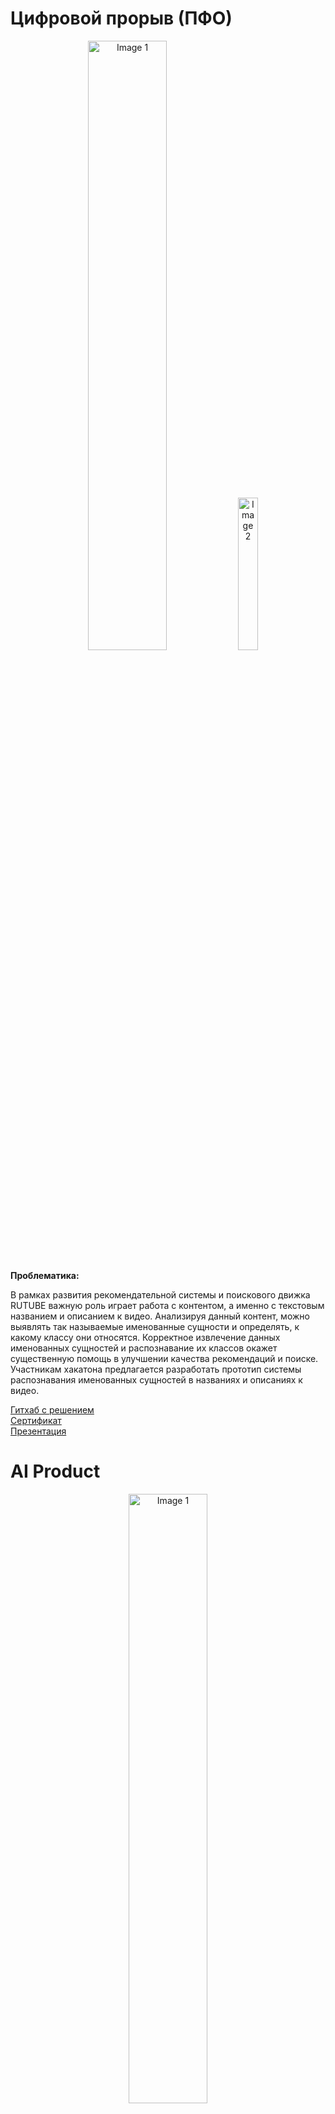 
<div>
<h1>Цифровой прорыв (ПФО)</h1>
  
  <div align="center">
      <img src="https://hacks-ai.ru/_next/static/media/header-logo.c7e8f395.svg" alt="Image 1", width="50%">
      <img src="https://stoneforest.ru/wp-content/uploads/2022/08/new-rutube-logo-2022-main.jpg" alt="Image 2", width="25%">
  </div>
   <br>
   <strong>Проблематика:</strong>
   <p>
       В рамках развития рекомендательной системы и поискового движка RUTUBE важную роль играет работа c контентом, а именно с текстовым названием и описанием к видео. Анализируя данный контент, можно выявлять так называемые именованные сущности и определять, к какому классу они относятся.
Корректное извлечение данных именованных сущностей и распознавание их классов окажет существенную помощь в улучшении качества рекомендаций и поиске.
Участникам хакатона предлагается разработать прототип системы распознавания именованных сущностей в названиях и описаниях к видео.
   </p>
   <a href="https://github.com/CHex0K/NER-for-REC">Гитхаб с решением</a> 
    <br>
   <a href="https://github.com/CHex0K/Resume/blob/main/ЦП1.png">Сертификат</a> 
    <br>
   <a href="https://docs.google.com/presentation/d/1iKXT6tlM_ZnYbW9pUmHAdEFNuI_WLZ4y/edit?usp=drive_link&ouid=102269763728392486982&rtpof=true&sd=true"> Презентация </a>
</div>
     

<div>
<h1>AI Product</h1>
  
  <div align="center">
      <img src="https://cdn.freelance.ru/images/att/1696173_900_600.png" alt="Image 1", width="50%">
  </div>
   <br>
   <strong>Проблематика:</strong>
   <p>
       У современных компаний нет полного понимания, что в конкретном товаре и сегменте больше всего влияет на выдачу и, соответственно, на продажи. Данные меняются регулярно, а обрабатывать их вручную долго и дорого. Необходимо создать B2C сервис аналитики и создания контента на маркетплейсах.
   </p>
    <a href="https://github.com/CHex0K/AIproduct">Гитхаб с решением</a> 
    <br>
   <a href="https://github.com/CHex0K/Resume/blob/main/AI_product.png">Сертификат</a> 
    <br>
   <a href="https://docs.google.com/presentation/d/1PLaqwrvmXoLdGahGpOL1a4kj1at5NG6t/edit?usp=drive_link&ouid=102269763728392486982&rtpof=true&sd=true"> Презентация </a>
</div>


<div>
<h1>ML Talentmatch</h1>
  
  <div align="center">
      <img src="https://static.tildacdn.com/tild3730-3139-4235-b033-326635376532/photo.svg", width="25%">
  </div>
   <br>
   <strong>Задача:</strong>
   <p>
      Разработать и реализовать алгоритм, который будет сопоставлять резюме кандидата с описанием вакансии  и определять, насколько данный кандидат соответствует условиям вакансии.
   </p>
    <a href="https://github.com/CHex0K/ML-Talentmatch">Гитхаб с решением</a> 
    <br>
   <a href="https://github.com/CHex0K/Resume/blob/main/ML%20Talentmatch-1.png">Сертификат</a> 
    <br>
   <a href="https://docs.google.com/presentation/d/1WJEtU90h4SA14NRhNos9bApqyNyNURFp/edit?usp=sharing&ouid=102269763728392486982&rtpof=true&sd=true"> Презентация </a>
</div>


<div>
<h1>It Purple Hack</h1>
  
  <div align="center">
      <img src="https://psv4.userapi.com/c909218/u445360550/docs/d45/0903b79e064c/Snimok_ekrana_2024-03-23_210633.png?extra=GwOJpXUhgw5UONoshfzT4rB0XT_r3EmK5zCBb9GnPFb38Rqo_zDc2AAD-KtIyLIqhjJoxtbLb3QgsLhyEav8c9zxt5xaPpiJXYWVBf3y2iE1_YbVeqWYdpteId740keRlw9i7O17NBOmjnlVd_R96xyTaw", width="75%">
    <img src="https://media.informpskov.ru/partners/2023/12/A18pi1702037711.jpeg", width="25%">
  </div>
   <br>
   <strong>Задача:</strong>
   <p>
      Модель CLTV позволяет определять ценность клиента для Банка на всем сроке его жизни. В качестве показателя ценности клиента мы используем операционную прибыль - сумму всех доходных и расходных операций. Нам известно, что основной характеристикой клиента, влияющей на его прибыльность, является набор продуктов (или продуктовый кластер), которыми клиент активно пользуется, то есть генерирует операционную прибыль. Мы предлагаем вам построить модель, которая будет предсказывать продуктовый кластер клиента - Юридического лица. Участникам будут доступны табличные данные об основных характеристиках компании и транзакционной активности, а также информация о текущем кластере клиента.
   </p>
    <a href="https://github.com/CHex0K/ItPurpleHack">Гитхаб с решением</a> 
    <br>
   <a href="https://github.com/CHex0K/Resume/blob/main/IT%20Purple%20Hack.png">Сертификат</a> 
    <br>
   <a href="https://docs.google.com/presentation/d/1KIbNWAmSuw_onQLzxVX0LsOXUpfBE7lh/edit?usp=sharing&ouid=102269763728392486982&rtpof=true&sd=true"> Презентация </a>
</div>


<div>
<h1>На севере - кодить</h1>
  
  <div align="center">
      <img src="https://static.tildacdn.com/tild3236-3432-4136-b663-623739633566/Group.svg", width="40%">
  </div>
   <br>
   <strong>Задача:</strong>
   <p>
      AI для форматирования текста способен обрабатывать различные типы текста (предложения, абзацы и даже длинные документы), исправлять пунктуацию, орфографию, и добавлять HTML форматирование. Так как не все пользователи имеют достаточную компетенцию, а также не все системы могут предоставить набор инструментов для грамотного форматирования, данный инструмент поможет пользователям получать стилизованный и грамотно оформленный контент.
   </p>
    <a href="https://github.com/CHex0K/na_severe_codit">Гитхаб с решением</a> 
    <br>
   <a>Сертификат</a> 
    <br>
   <a href="https://docs.google.com/presentation/d/18K5WLEcJyPfu_3SZkeH1kK3MrFiF3oUE/edit?usp=sharing&ouid=102269763728392486982&rtpof=true&sd=true"> Презентация </a>
</div>
 

<div>
<h1>Цифровой прорыв (Международный)</h1>
  
  <div align="center">
      <img src="https://hacks-ai.ru/_next/static/media/header-logo.c7e8f395.svg", width="50%">
      <img src="https://stoneforest.ru/wp-content/uploads/2022/08/new-rutube-logo-2022-main.jpg", width="25%">
  </div>
   <br>
   <strong>Задача:</strong>
   <p>
     Механизм поиска - лицо видеохостинга. Не будет корректного поиска - не будет и пользователей на платформе. Люди могут приходить на платформу как за определенным контентом, так и просто из любопытства, задавая в поисковой строке произвольные запросы. Очень важна актуальность выдаваемых видео - если это новости, шоу, спортивные мероприятия, то выдача старого контента может пользователя отпугнуть и снизить его уровень удовлетворенности.
На основе поисковых запросов пользователей, а также ручной разметки релевантности видео для поисковых запросов, названий видео и фичей видео участникам предлагается разработать механизм поиска. При этом нужно решать и технологическую задачу, а именно разработать такой прототип, который будет работать быстро - это основа успешного взаимодействия с пользователем.
   </p>
    <a href="https://github.com/CHex0K/-">Гитхаб с решением</a> 
    <br>
   <a href="https://github.com/CHex0K/Resume/blob/main/ЦП2.png">Сертификат</a> 
    <br>
   <a href="https://docs.google.com/presentation/d/1M5jKwrL56LWSmCLKZzNp1eq8356UstO8/edit?usp=sharing&ouid=102269763728392486982&rtpof=true&sd=true"> Презентация </a>
</div>
 
